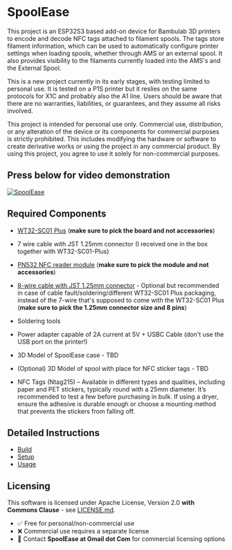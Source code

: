 # SpoolEase

This project is an ESP32S3 based add-on device for Bambulab 3D printers to encode and decode NFC tags attached to filament spools. The tags store filament information, which can be used to automatically configure printer settings when loading spools, whether through AMS or an external spool. It also provides visibility to the filaments currently loaded into the AMS's and the External Spool. 

This is a new project currently in its early stages, with testing limited to personal use. It is tested on a P1S printer but it reslies on the same protocols for X1C and probably also the A1 line. Users should be aware that there are no warranties, liabilities, or guarantees, and they assume all risks involved.

This project is intended for personal use only. Commercial use, distribution, or any alteration of the device or its components for commercial purposes is strictly prohibited. This includes modifying the hardware or software to create derivative works or using the project in any commercial product. By using this project, you agree to use it solely for non-commercial purposes.

## Press below for video demonstration

[![SpoolEase](https://img.youtube.com/vi/WKIBzVbrhOg/0.jpg)](https://www.youtube.com/watch?v=WKIBzVbrhOg)
## Required Components

- [WT32-SC01 Plus](https://www.aliexpress.com/item/3256805864064800.html) (**make sure to pick the board and not accessories**)
- 7 wire cable with JST 1.25mm connector (I received one in the box together with WT32-SC01-Plus)
- [PN532 NFC reader module](https://www.aliexpress.com/item/3256806852006648.html) (**make sure to pick the module and not accessories**)
- [8-wire cable with JST 1.25mm connector](https://www.aliexpress.com/item/1005007079265201.html) - Optional but recommended in case of cable fault/soldering/different WT32-SC01 Plus packaging, instead of the 7-wire that's supposed to come with the WT32-SC01 Plus (**make sure to pick the 1.25mm connector size and 8 pins**)
- Soldering tools
- Power adapter capable of 2A current at 5V + USBC Cable (don't use the USB port on the printer!)
- 3D Model of SpoolEase case - TBD
- (Optional) 3D Model of spool with place for NFC sticker tags - TBD

- NFC Tags (Ntag215) – Available in different types and qualities, including paper and PET stickers, typically round with a 25mm diameter. It’s recommended to test a few before purchasing in bulk. If using a dryer, ensure the adhesive is durable enough or choose a mounting method that prevents the stickers from falling off.

## Detailed Instructions
- [Build](documentation/build.md)
- [Setup](documentation/setup.md)
- [Usage](documentation/usage.md)

## Licensing
This software is licensed under Apache License, Version 2.0  **with Commons Clause** - see [LICENSE.md](LICENSE.md).
- ✅ Free for personal/non-commercial use
- ❌ Commercial use requires a separate license
- 📧 Contact **SpoolEase at Gmail dot Com** for commercial licensing options
